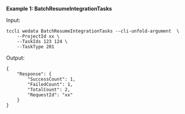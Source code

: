 **Example 1: BatchResumeIntegrationTasks**



Input: 

```
tccli wedata BatchResumeIntegrationTasks --cli-unfold-argument  \
    --ProjectId xx \
    --TaskIds 123 124 \
    --TaskType 201
```

Output: 
```
{
    "Response": {
        "SuccessCount": 1,
        "FailedCount": 1,
        "TotalCount": 2,
        "RequestId": "xx"
    }
}
```

